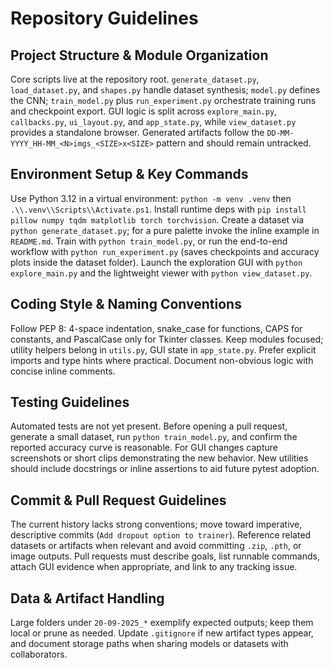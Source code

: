 # Repository Guidelines

## Project Structure & Module Organization
Core scripts live at the repository root. `generate_dataset.py`, `load_dataset.py`, and `shapes.py` handle dataset synthesis; `model.py` defines the CNN; `train_model.py` plus `run_experiment.py` orchestrate training runs and checkpoint export. GUI logic is split across `explore_main.py`, `callbacks.py`, `ui_layout.py`, and `app_state.py`, while `view_dataset.py` provides a standalone browser. Generated artifacts follow the `DD-MM-YYYY_HH-MM_<N>imgs_<SIZE>x<SIZE>` pattern and should remain untracked.

## Environment Setup & Key Commands
Use Python 3.12 in a virtual environment: `python -m venv .venv` then `.\\.venv\\Scripts\\Activate.ps1`. Install runtime deps with `pip install pillow numpy tqdm matplotlib torch torchvision`. Create a dataset via `python generate_dataset.py`; for a pure palette invoke the inline example in `README.md`. Train with `python train_model.py`, or run the end-to-end workflow with `python run_experiment.py` (saves checkpoints and accuracy plots inside the dataset folder). Launch the exploration GUI with `python explore_main.py` and the lightweight viewer with `python view_dataset.py`.

## Coding Style & Naming Conventions
Follow PEP 8: 4-space indentation, snake_case for functions, CAPS for constants, and PascalCase only for Tkinter classes. Keep modules focused; utility helpers belong in `utils.py`, GUI state in `app_state.py`. Prefer explicit imports and type hints where practical. Document non-obvious logic with concise inline comments.

## Testing Guidelines
Automated tests are not yet present. Before opening a pull request, generate a small dataset, run `python train_model.py`, and confirm the reported accuracy curve is reasonable. For GUI changes capture screenshots or short clips demonstrating the new behavior. New utilities should include docstrings or inline assertions to aid future pytest adoption.

## Commit & Pull Request Guidelines
The current history lacks strong conventions; move toward imperative, descriptive commits (`Add dropout option to trainer`). Reference related datasets or artifacts when relevant and avoid committing `.zip`, `.pth`, or image outputs. Pull requests must describe goals, list runnable commands, attach GUI evidence when appropriate, and link to any tracking issue.

## Data & Artifact Handling
Large folders under `20-09-2025_*` exemplify expected outputs; keep them local or prune as needed. Update `.gitignore` if new artifact types appear, and document storage paths when sharing models or datasets with collaborators.
